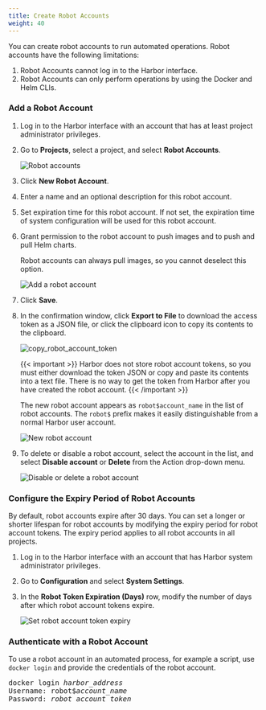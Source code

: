 ```yaml
---
title: Create Robot Accounts
weight: 40
---
```


You can create robot accounts to run automated operations. Robot accounts have the following limitations:

1. Robot Accounts cannot log in to the Harbor interface.
1. Robot Accounts can only perform operations by using the Docker and Helm CLIs.

### Add a Robot Account

1. Log in to the Harbor interface with an account that has at least project administrator privileges.
1. Go to **Projects**, select a project, and select **Robot Accounts**.

    ![Robot accounts](../../../img/add-robot-account.png)

1. Click **New Robot Account**.
1. Enter a name and an optional description for this robot account.
1. Set expiration time for this robot account. If not set, the expiration time of system configuration will be used for this robot account.
1. Grant permission to the robot account to push images and to push and pull Helm charts.

    Robot accounts can always pull images, so you cannot deselect this option.
   
    ![Add a robot account](../../../img/add-robot-account-2.png)

1. Click **Save**.
1. In the confirmation window, click **Export to File** to download the access token as a JSON file, or click the clipboard icon to copy its contents to the clipboard.

   ![copy_robot_account_token](../../../img/copy-robot-account-token.png)

   {{< important >}}
   Harbor does not store robot account tokens, so you must either download the token JSON or copy and paste its contents into a text file. There is no way to get the token from Harbor after you have created the robot account.
   {{< /important >}}

   The new robot account appears as `robot$account_name` in the list of robot accounts. The `robot$` prefix makes it easily distinguishable from a normal Harbor user account.

   ![New robot account](../../../img/new-robot-account.png)

1. To delete or disable a robot account, select the account in the list, and select **Disable account** or **Delete** from the Action drop-down menu.

    ![Disable or delete a robot account](../../../img/disable-delete-robot-account.png)

### Configure the Expiry Period of Robot Accounts

By default, robot accounts expire after 30 days. You can set a longer or shorter lifespan for robot accounts by modifying the expiry period for robot account tokens. The expiry period applies to all robot accounts in all projects.

1. Log in to the Harbor interface with an account that has Harbor system administrator privileges.
1. Go to **Configuration** and select **System Settings**.
1. In the **Robot Token Expiration (Days)** row, modify the number of days after which robot account tokens expire. 

    ![Set robot account token expiry](../../../img/set-robot-account-token-duration.png)

### Authenticate with a Robot Account

To use a robot account in an automated process, for example a script, use `docker login` and provide the credentials of the robot account.

<pre>
docker login <i>harbor_address</i>
Username: robot$<i>account_name</i>
Password: <i>robot_account_token</i>
</pre>
